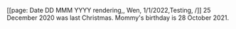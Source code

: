 [[page: Date DD MMM YYYY rendering,, Wen, 1/1/2022,Testing, /]]
25 December 2020 was last Christmas.
Mommy's birthday is 28 October 2021.
